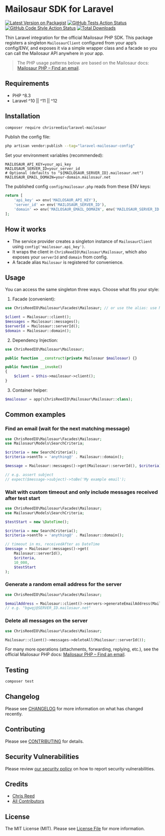# Mailosaur SDK for Laravel

[![Latest Version on Packagist](https://img.shields.io/packagist/v/chrisreedio/laravel-mailosaur.svg?style=flat-square)](https://packagist.org/packages/chrisreedio/laravel-mailosaur)
[![GitHub Tests Action Status](https://img.shields.io/github/actions/workflow/status/chrisreedio/laravel-mailosaur/run-tests.yml?branch=main&label=tests&style=flat-square)](https://github.com/chrisreedio/laravel-mailosaur/actions?query=workflow%3Arun-tests+branch%3Amain)
[![GitHub Code Style Action Status](https://img.shields.io/github/actions/workflow/status/chrisreedio/laravel-mailosaur/fix-php-code-style-issues.yml?branch=main&label=code%20style&style=flat-square)](https://github.com/chrisreedio/laravel-mailosaur/actions?query=workflow%3A"Fix+PHP+code+style+issues"+branch%3Amain)
[![Total Downloads](https://img.shields.io/packagist/dt/chrisreedio/laravel-mailosaur.svg?style=flat-square)](https://packagist.org/packages/chrisreedio/laravel-mailosaur)

Thin Laravel integration for the official Mailosaur PHP SDK. This package registers a singleton `MailosaurClient` configured from your app’s config/ENV, and exposes it via a simple wrapper class and a facade so you can call the Mailosaur API anywhere in your app.

> The PHP usage patterns below are based on the Mailosaur docs: [Mailosaur PHP – Find an email](https://mailosaur.com/docs/languages/php#4-find-an-email-for-automated-testing).

## Requirements

- PHP ^8.3
- Laravel ^10 || ^11 || ^12

## Installation

```bash
composer require chrisreedio/laravel-mailosaur
```

Publish the config file:

```bash
php artisan vendor:publish --tag="laravel-mailosaur-config"
```

Set your environment variables (recommended):

```dotenv
MAILOSAUR_API_KEY=your_api_key
MAILOSAUR_SERVER_ID=your_server_id
# Optional (defaults to "${MAILOSAUR_SERVER_ID}.mailosaur.net")
MAILOSAUR_EMAIL_DOMAIN=your-domain.mailosaur.net
```

The published config `config/mailosaur.php` reads from these ENV keys:

```php
return [
    'api_key' => env('MAILOSAUR_API_KEY'),
    'server_id' => env('MAILOSAUR_SERVER_ID'),
    'domain' => env('MAILOSAUR_EMAIL_DOMAIN', env('MAILOSAUR_SERVER_ID').'.mailosaur.net'),
];
```

## How it works

- The service provider creates a singleton instance of `MailosaurClient` using `config('mailosaur.api_key')`.
- It wraps the client in `ChrisReedIO\Mailosaur\Mailosaur`, which also exposes your `serverId` and `domain` from config.
- A facade alias `Mailosaur` is registered for convenience.

## Usage

You can access the same singleton three ways. Choose what fits your style:

1) Facade (convenient):

```php
use ChrisReedIO\Mailosaur\Facades\Mailosaur; // or use the alias: use Mailosaur;

$client = Mailosaur::client();
$messages = Mailosaur::messages();
$serverId = Mailosaur::serverId();
$domain = Mailosaur::domain();
```

2) Dependency Injection:

```php
use ChrisReedIO\Mailosaur\Mailosaur;

public function __construct(private Mailosaur $mailosaur) {}

public function __invoke()
{
    $client = $this->mailosaur->client();
}
```

3) Container helper:

```php
$mailosaur = app(\ChrisReedIO\Mailosaur\Mailosaur::class);
```

## Common examples

### Find an email (wait for the next matching message)

```php
use ChrisReedIO\Mailosaur\Facades\Mailosaur;
use Mailosaur\Models\SearchCriteria;

$criteria = new SearchCriteria();
$criteria->sentTo = 'anything@' . Mailosaur::domain();

$message = Mailosaur::messages()->get(Mailosaur::serverId(), $criteria);

// e.g. assert subject
// expect($message->subject)->toBe('My example email');
```

### Wait with custom timeout and only include messages received after test start

```php
use ChrisReedIO\Mailosaur\Facades\Mailosaur;
use Mailosaur\Models\SearchCriteria;

$testStart = new \DateTime();

$criteria = new SearchCriteria();
$criteria->sentTo = 'anything@' . Mailosaur::domain();

// timeout in ms, receivedAfter as DateTime
$message = Mailosaur::messages()->get(
    Mailosaur::serverId(),
    $criteria,
    10_000,
    $testStart
);
```

### Generate a random email address for the server

```php
use ChrisReedIO\Mailosaur\Facades\Mailosaur;

$emailAddress = Mailosaur::client()->servers->generateEmailAddress(Mailosaur::serverId());
// e.g. "bgwqj@SERVER_ID.mailosaur.net"
```

### Delete all messages on the server

```php
use ChrisReedIO\Mailosaur\Facades\Mailosaur;

Mailosaur::client()->messages->deleteAll(Mailosaur::serverId());
```

For many more operations (attachments, forwarding, replying, etc.), see the official Mailosaur PHP docs: [Mailosaur PHP – Find an email](https://mailosaur.com/docs/languages/php#4-find-an-email-for-automated-testing).

## Testing

```bash
composer test
```

## Changelog

Please see [CHANGELOG](CHANGELOG.md) for more information on what has changed recently.

## Contributing

Please see [CONTRIBUTING](CONTRIBUTING.md) for details.

## Security Vulnerabilities

Please review [our security policy](../../security/policy) on how to report security vulnerabilities.

## Credits

- [Chris Reed](https://github.com/chrisreedio)
- [All Contributors](../../contributors)

## License

The MIT License (MIT). Please see [License File](LICENSE.md) for more information.

